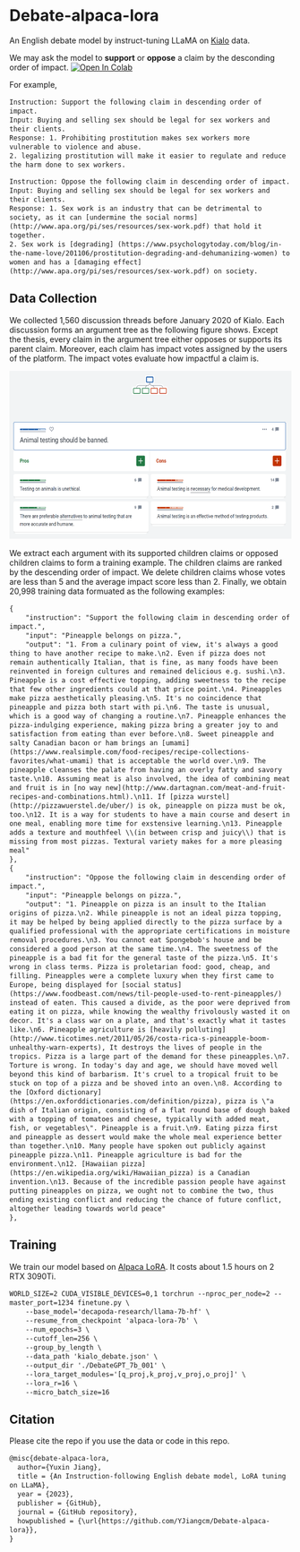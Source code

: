 # Debate-alpaca-lora
An English debate model by instruct-tuning LLaMA on [Kialo](https://www.kialo.com/) data. 

We may ask the model to **support** or **oppose** a claim by the desconding order of impact. <a href="https://colab.research.google.com/github/LC1332/Chinese-alpaca-lora/blob/main/notebook/TuoLingC_evaluation_code.ipynb" target="_parent"><img src="https://colab.research.google.com/assets/colab-badge.svg" alt="Open In Colab"/></a>

For example,

```
Instruction: Support the following claim in descending order of impact.
Input: Buying and selling sex should be legal for sex workers and their clients.
Response: 1. Prohibiting prostitution makes sex workers more vulnerable to violence and abuse.
2. legalizing prostitution will make it easier to regulate and reduce the harm done to sex workers.
```

```
Instruction: Oppose the following claim in descending order of impact.
Input: Buying and selling sex should be legal for sex workers and their clients.
Response: 1. Sex work is an industry that can be detrimental to society, as it can [undermine the social norms](http://www.apa.org/pi/ses/resources/sex-work.pdf) that hold it together.
2. Sex work is [degrading] (https://www.psychologytoday.com/blog/in-the-name-love/201106/prostitution-degrading-and-dehumanizing-women) to women and has a [damaging effect] (http://www.apa.org/pi/ses/resources/sex-work.pdf) on society.
```

## Data Collection
We collected 1,560 discussion threads before January 2020 of Kialo. Each discussion forms an argument tree as the following figure shows. Except the thesis, every claim in the argument tree either opposes or supports its parent claim. Moreover, each claim has impact votes assigned by the users of the platform. The impact votes evaluate how impactful a claim is.

<img src="https://github.com/YJiangcm/Debate-alpaca-lora/blob/master/pics/kialo_example.png" width="600" height="300">

We extract each argument with its supported children claims or opposed children claims to form a training example. The children claims are ranked by the descending order of impact. We delete children claims whose votes are less than 5 and the average impact score less than 2. Finally, we obtain 20,998 training data formuated as the following examples:
```
{
    "instruction": "Support the following claim in descending order of impact.",
    "input": "Pineapple belongs on pizza.",
    "output": "1. From a culinary point of view, it's always a good thing to have another recipe to make.\n2. Even if pizza does not remain authentically Italian, that is fine, as many foods have been reinvented in foreign cultures and remained delicious e.g. sushi.\n3. Pineapple is a cost effective topping, adding sweetness to the recipe that few other ingredients could at that price point.\n4. Pineapples make pizza aesthetically pleasing.\n5. It's no coincidence that pineapple and pizza both start with pi.\n6. The taste is unusual, which is a good way of changing a routine.\n7. Pineapple enhances the pizza-indulging experience, making pizza bring a greater joy to and satisfaction from eating than ever before.\n8. Sweet pineapple and salty Canadian bacon or ham brings an [umami](https://www.realsimple.com/food-recipes/recipe-collections-favorites/what-umami) that is acceptable the world over.\n9. The pineapple cleanses the palate from having an overly fatty and savory taste.\n10. Assuming meat is also involved, the idea of combining meat and fruit is in [no way new](http://www.dartagnan.com/meat-and-fruit-recipes-and-combinations.html).\n11. If [pizza wurstel](http://pizzawuerstel.de/uber/) is ok, pineapple on pizza must be ok, too.\n12. It is a way for students to have a main course and desert in one meal, enabling more time for exstensive learning.\n13. Pineapple adds a texture and mouthfeel \\(in between crisp and juicy\\) that is missing from most pizzas. Textural variety makes for a more pleasing meal"
},
{
    "instruction": "Oppose the following claim in descending order of impact.",
    "input": "Pineapple belongs on pizza.",
    "output": "1. Pineapple on pizza is an insult to the Italian origins of pizza.\n2. While pineapple is not an ideal pizza topping, it may be helped by being applied directly to the pizza surface by a qualified professional with the appropriate certifications in moisture removal procedures.\n3. You cannot eat Spongebob's house and be considered a good person at the same time.\n4. The sweetness of the pineapple is a bad fit for the general taste of the pizza.\n5. It's wrong in class terms. Pizza is proletarian food: good, cheap, and filling. Pineapples were a complete luxury when they first came to Europe, being displayed for [social status](https://www.foodbeast.com/news/til-people-used-to-rent-pineapples/) instead of eaten. This caused a divide, as the poor were deprived from eating it on pizza, while knowing the wealthy frivolously wasted it on decor. It's a class war on a plate, and that's exactly what it tastes like.\n6. Pineapple agriculture is [heavily polluting](http://www.ticotimes.net/2011/05/26/costa-rica-s-pineapple-boom-unhealthy-warn-experts), It destroys the lives of people in the tropics. Pizza is a large part of the demand for these pineapples.\n7. Torture is wrong. In today's day and age, we should have moved well beyond this kind of barbarism. It's cruel to a tropical fruit to be stuck on top of a pizza and be shoved into an oven.\n8. According to the [Oxford dictionary](https://en.oxforddictionaries.com/definition/pizza), pizza is \"a dish of Italian origin, consisting of a flat round base of dough baked with a topping of tomatoes and cheese, typically with added meat, fish, or vegetables\". Pineapple is a fruit.\n9. Eating pizza first and pineapple as dessert would make the whole meal experience better than together.\n10. Many people have spoken out publicly against pineapple pizza.\n11. Pineapple agriculture is bad for the environment.\n12. [Hawaiian pizza](https://en.wikipedia.org/wiki/Hawaiian_pizza) is a Canadian invention.\n13. Because of the incredible passion people have against putting pineapples on pizza, we ought not to combine the two, thus ending existing conflict and reducing the chance of future conflict, altogether leading towards world peace"
},
```

## Training
We train our model based on [Alpaca LoRA](https://github.com/tloen/alpaca-lora). It costs about 1.5 hours on 2 RTX 3090Ti.
```
WORLD_SIZE=2 CUDA_VISIBLE_DEVICES=0,1 torchrun --nproc_per_node=2 --master_port=1234 finetune.py \
    --base_model='decapoda-research/llama-7b-hf' \
    --resume_from_checkpoint 'alpaca-lora-7b' \
    --num_epochs=3 \
    --cutoff_len=256 \
    --group_by_length \
    --data_path 'kialo_debate.json' \
    --output_dir './DebateGPT_7b_001' \
    --lora_target_modules='[q_proj,k_proj,v_proj,o_proj]' \
    --lora_r=16 \
    --micro_batch_size=16
```


## Citation

Please cite the repo if you use the data or code in this repo.

```
@misc{debate-alpaca-lora,
  author={Yuxin Jiang},
  title = {An Instruction-following English debate model, LoRA tuning on LLaMA},
  year = {2023},
  publisher = {GitHub},
  journal = {GitHub repository},
  howpublished = {\url{https://github.com/YJiangcm/Debate-alpaca-lora}},
}
```
